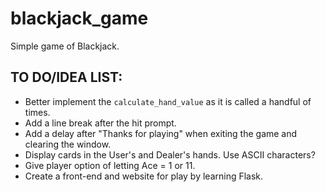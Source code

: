 # blackjack_game
 Simple game of Blackjack.

 ## TO DO/IDEA LIST:
 - Better implement the `calculate_hand_value` as it is called a handful of times.
 - Add a line break after the hit prompt.
 - Add a delay after "Thanks for playing" when exiting the game and clearing the window.
 - Display cards in the User's and Dealer's hands. Use ASCII characters?
 - Give player option of letting Ace = 1 or 11.
 - Create a front-end and website for play by learning Flask.

